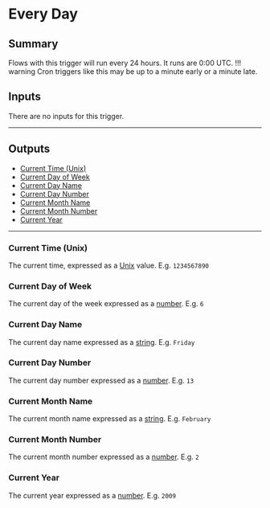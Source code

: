 # Every Day
## Summary
Flows with this trigger will run every 24 hours. It runs are 0:00 UTC. 
!!! warning
    Cron triggers like this may be up to a minute early or a minute late.

## Inputs
There are no inputs for this trigger.
___
## Outputs
- [Current Time (Unix)](#current-time-unix)
- [Current Day of Week](#current-day-of-week)
- [Current Day Name](#current-day-name)
- [Current Day Number](#current-day-number)
- [Current Month Name](#current-month-name)
- [Current Month Number](#current-month-number)
- [Current Year](#current-year)
___
### Current Time (Unix)
The current time, expressed as a [Unix](/inventor-reference/types/number/formats/unix/) value. E.g. `1234567890`

### Current Day of Week
The current day of the week expressed as a [number](/inventor-reference/types/number). E.g. `6`

### Current Day Name
The current day name expressed as a [string](/inventor-reference/types/string). E.g. `Friday`

### Current Day Number
The current day number expressed as a [number](/inventor-reference/types/number). E.g. `13`

### Current Month Name
The current month name expressed as a [string](/inventor-reference/types/string). E.g. `February`

### Current Month Number
The current month number expressed as a [number](/inventor-reference/types/number). E.g. `2`

### Current Year
The current year expressed as a [number](/inventor-reference/types/number). E.g. `2009`